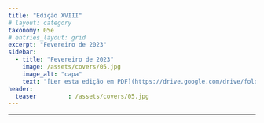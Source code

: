 ```yaml
---
title: "Edição XVIII"
# layout: category
taxonomy: 05e
# entries_layout: grid
excerpt: "Fevereiro de 2023"
sidebar:
  - title: "Fevereiro de 2023"
    image: /assets/covers/05.jpg
    image_alt: "capa"
    text: "[Ler esta edição em PDF](https://drive.google.com/drive/folders/1VLdTF70nA90paDFgnGAW3SXzm_IGp2ZS)"
header:
  teaser         : /assets/covers/05.jpg
---
```


---